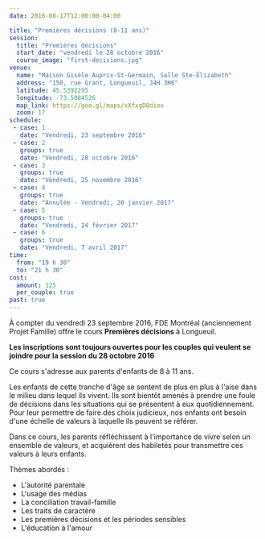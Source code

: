 ```yaml
---
date: 2016-08-17T12:00:00-04:00

title: "Premières décisions (8-11 ans)"
session:
  title: "Premières décisions"
  start_date: "vendredi le 28 octobre 2016"
  course_image: "first-decisions.jpg"
venue:
  name: "Maison Gisèle Auprix-St-Germain, Salle Ste-Élizabeth"
  address: "150, rue Grant, Longueuil, J4H 3H6"
  latitude: 45.5392295
  longitude: -73.5084526
  map_link: https://goo.gl/maps/xXfxgD8diox
  zoom: 17
schedule:
 - case: 1
   date: "Vendredi, 23 septembre 2016"
 - case: 2
   groups: true
   date: "Vendredi, 28 octobre 2016"
 - case: 3
   groups: true
   date: "Vendredi, 25 novembre 2016"
 - case: 4
   groups: true
   date: "Annulée - Vendredi, 20 janvier 2017"
 - case: 5
   groups: true
   date: "Vendredi, 24 février 2017"
 - case: 6
   groups: true
   date: "Vendredi, 7 avril 2017"
time:
  from: "19 h 30"
  to: "21 h 30"
cost:
  amount: 125
  per_couple: true
past: true
---
```


À compter du vendredi 23 septembre 2016, FDE Montréal (anciennement Projet
Famille) offre le cours **Premières décisions** à Longueuil.

**Les inscriptions sont toujours ouvertes pour les couples qui veulent se
joindre pour la session du 28 octobre 2016**

Ce cours s'adresse aux parents d'enfants de 8 à 11 ans.

Les enfants de cette tranche d'âge se sentent de plus en plus à l'aise
dans le milieu dans lequel ils vivent. Ils sont bientôt amenés à
prendre une foule de décisions dans les situations qui se présentent à
eux quotidiennement. Pour leur permettre de faire des choix judicieux,
nos enfants ont besoin d'une échelle de valeurs à laquelle ils peuvent
se référer.

Dans ce cours, les parents réfléchissent à l'importance de vivre selon
un ensemble de valeurs, et acquièrent des habiletés pour transmettre
ces valeurs à leurs enfants.

Thèmes abordés :

* L'autorité parentale
* L'usage des médias
* La conciliation travail-famille
* Les traits de caractère
* Les premières décisions et les périodes sensibles
* L'éducation à l'amour
